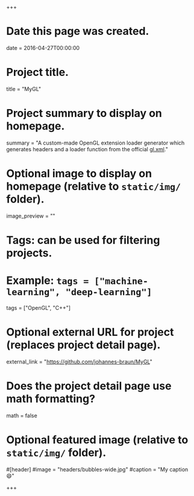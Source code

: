 +++
# Date this page was created.
date = 2016-04-27T00:00:00

# Project title.
title = "MyGL"

# Project summary to display on homepage.
summary = "A custom-made OpenGL extension loader generator which generates headers and a loader function from the official [gl.xml](https://github.com/KhronosGroup/OpenGL-Registry/blob/master/xml/gl.xml)."

# Optional image to display on homepage (relative to `static/img/` folder).
image_preview = ""

# Tags: can be used for filtering projects.
# Example: `tags = ["machine-learning", "deep-learning"]`
tags = ["OpenGL", "C++"]

# Optional external URL for project (replaces project detail page).
external_link = "https://github.com/johannes-braun/MyGL"

# Does the project detail page use math formatting?
math = false

# Optional featured image (relative to `static/img/` folder).
#[header]
#image = "headers/bubbles-wide.jpg"
#caption = "My caption :smile:"

+++
